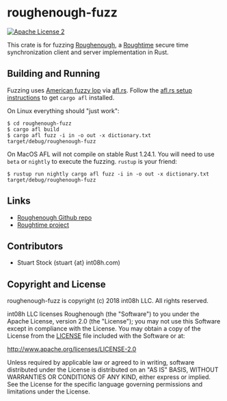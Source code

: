 # roughenough-fuzz

[![Apache License 2](https://img.shields.io/badge/license-ASF2-blue.svg)](https://www.apache.org/licenses/LICENSE-2.0.txt)

This crate is for fuzzing [Roughenough](https://github.com/int08h/roughenough), a 
[Roughtime](https://roughtime.googlesource.com/roughtime) secure time synchronization client and 
server implementation in Rust. 

## Building and Running

Fuzzing uses [American fuzzy lop](http://lcamtuf.coredump.cx/afl/) via [afl.rs](https://github.com/rust-fuzz/afl.rs).
Follow the [afl.rs setup instructions](https://rust-fuzz.github.io/book/afl/setup.html) to get `cargo afl` installed.

On Linux everything should "just work": 

```
$ cd roughenough-fuzz
$ cargo afl build
$ cargo afl fuzz -i in -o out -x dictionary.txt target/debug/roughenough-fuzz
```

On MacOS AFL will not compile on stable Rust 1.24.1. You will need to use 
`beta` or `nightly` to execute the fuzzing. `rustup` is your friend:

```
$ rustup run nightly cargo afl fuzz -i in -o out -x dictionary.txt target/debug/roughenough-fuzz
```

## Links
* [Roughenough Github repo](https://github.com/int08h/roughenough)
* [Roughtime project](https://roughtime.googlesource.com/roughtime)

## Contributors
* Stuart Stock (stuart {at} int08h.com)

## Copyright and License
roughenough-fuzz is copyright (c) 2018 int08h LLC. All rights reserved. 

int08h LLC licenses Roughenough (the "Software") to you under the Apache License, version 2.0 
(the "License"); you may not use this Software except in compliance with the License. You may obtain 
a copy of the License from the [LICENSE](../master/LICENSE) file included with the Software or at:

  http://www.apache.org/licenses/LICENSE-2.0

Unless required by applicable law or agreed to in writing, software distributed under the License 
is distributed on an "AS IS" BASIS, WITHOUT WARRANTIES OR CONDITIONS OF ANY KIND, either express or 
implied. See the License for the specific language governing permissions and limitations under 
the License.
